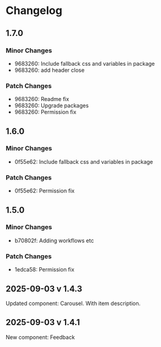 # Changelog

## 1.7.0

### Minor Changes

- 9683260: Include fallback css and variables in package
- 9683260: add header close

### Patch Changes

- 9683260: Readme fix
- 9683260: Upgrade packages
- 9683260: Permission fix

## 1.6.0

### Minor Changes

- 0f55e62: Include fallback css and variables in package

### Patch Changes

- 0f55e62: Permission fix

## 1.5.0

### Minor Changes

- b70802f: Adding workflows etc

### Patch Changes

- 1edca58: Permission fix

## 2025-09-03 v 1.4.3

Updated component: Carousel. With item description.

## 2025-09-03 v 1.4.1

New component: Feedback
